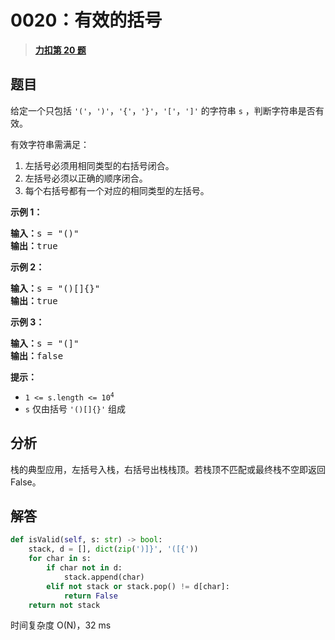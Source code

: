 # 0020：有效的括号


> <u>**[力扣第 20 题](https://leetcode.cn/problems/valid-parentheses/)**</u>

## 题目

<p>给定一个只包括 <code>'('</code>，<code>')'</code>，<code>'{'</code>，<code>'}'</code>，<code>'['</code>，<code>']'</code> 的字符串 <code>s</code> ，判断字符串是否有效。</p>

<p>有效字符串需满足：</p>

<ol>
<li>左括号必须用相同类型的右括号闭合。</li>
<li>左括号必须以正确的顺序闭合。</li>
<li>每个右括号都有一个对应的相同类型的左括号。</li>
</ol>



<p><strong>示例 1：</strong></p>

<pre>
<strong>输入：</strong>s = "()"
<strong>输出：</strong>true
</pre>

<p><strong>示例 2：</strong></p>

<pre>
<strong>输入：</strong>s = "()[]{}"
<strong>输出：</strong>true
</pre>

<p><strong>示例 3：</strong></p>

<pre>
<strong>输入：</strong>s = "(]"
<strong>输出：</strong>false
</pre>



<p><strong>提示：</strong></p>

<ul>
<li><code>1 &lt;= s.length &lt;= 10<sup>4</sup></code></li>
<li><code>s</code> 仅由括号 <code>'()[]{}'</code> 组成</li>
</ul>


## 分析

栈的典型应用，左括号入栈，右括号出栈栈顶。若栈顶不匹配或最终栈不空即返回 False。

## 解答

```python
def isValid(self, s: str) -> bool:
    stack, d = [], dict(zip(')]}', '([{'))
    for char in s:
        if char not in d:
            stack.append(char)
        elif not stack or stack.pop() != d[char]:
            return False
    return not stack
```
时间复杂度 O(N)，32 ms

